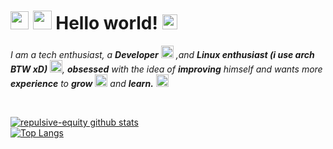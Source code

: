 # <img src="https://github.com/TheDudeThatCode/TheDudeThatCode/blob/master/Assets/Hi.gif" width="29px"> <img src="https://github.com/TheDudeThatCode/TheDudeThatCode/blob/master/Assets/Mario_Hello_Big.gif" width="30px"> Hello world!&nbsp;<img src="https://github.com/TheDudeThatCode/TheDudeThatCode/blob/master/Assets/Earth.gif" width="24px">

<p>
  <em>
    I am a tech enthusiast, a <b>Developer</b> <img src="https://c.tenor.com/NCRHhqkXrJYAAAAi/programmers-go-internet.gif" width="20px"> ,and <b>Linux enthusiast (i use arch BTW xD)</b>&nbsp;<img src="https://c.tenor.com/5IWFYb4D1WMAAAAi/swan_hack-dab.gif" width="20px">, <b>obsessed</b> with the idea of <b>improving</b> himself and wants more <b>experience</b> to <b>grow</b> <img src="https://c.tenor.com/27kP4pPliZwAAAAi/rocket-fly.gif" width="20px"> and <b>learn.</b> <img src="https://c.tenor.com/3b1L8YBOb74AAAAj/quickbooks-backing-you.gif" width="20px">
  </em>  
</p>

<br>

[![repulsive-equity github stats](https://github-readme-stats.vercel.app/api?&username=repulsive-equity&count_private=true&hide_border=true&bg_color=30,e96443,904e95&title_color=fff&text_color=fff)](https://github.com/repulsive-equity/repulsive-equity)<br>
[![Top Langs](https://github-readme-stats.vercel.app/api/top-langs/?username=repulsive-equity&layout=compact&hide_border=true&bg_color=30,e96443,904e95&title_color=fff&text_color=fff)](https://github.com/repulsive-equity/repulsive-equity)

